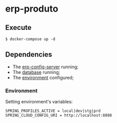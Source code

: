 # erp-produto

## Execute
```shell
$ docker-compose up -d
```
## Dependencies
- The [erp-config-server](https://github.com/dehemart/erp-config-server) running;
- The [database](https://github.com/dehemart/erp-database) running;
- The [environment](#environment) configured;

### Environment

Setting environment's variables:  
```jshell
SPRING_PROFILES_ACTIVE = local|dev|stg|prd 
SPRING_CLOUD_CONFIG_URI = http://localhost:8888
```

